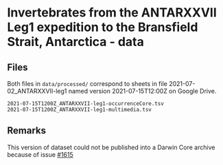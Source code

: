 # Invertebrates from the ANTARXXVII Leg1 expedition to the Bransfield Strait, Antarctica - data


## Files

Both files in `data/processed/` correspond to sheets in file 2021-07-02_ANTARXXVII-leg1 named version 2021-07-15T12:00Z on Google Drive.

```
2021-07-15T1200Z_ANTARXXVII-leg1-occurrenceCore.tsv
2021-07-15T1200Z_ANTARXXVII-leg1-multimedia.tsv 
```

## Remarks

This version of dataset could not be published into a Darwin Core archive because of issue [#1615](https://github.com/gbif/ipt/issues/1615)